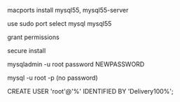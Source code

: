 macports install mysql55, mysql55-server

use sudo port select mysql mysql55

grant permissions


secure install

mysqladmin -u root password NEWPASSWORD

mysql -u root -p (no password)

CREATE USER 'root'@'%' IDENTIFIED BY 'Delivery100%';